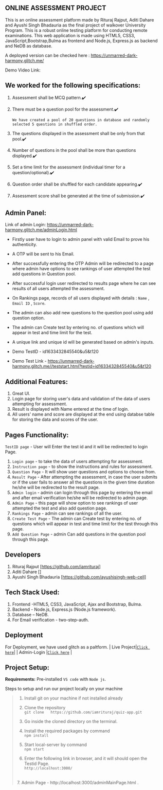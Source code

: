 ## ONLINE ASSESSMENT PROJECT
This is an online assessment platform made by Rituraj Rajput, Aditi Dahare and Ayushi Singh Bhadauria as the final project of walkover University Program. This is a robust online testing platform for conducting remote examinations. This web application is made using HTML5, CSS3, JavaScript,Bootstrap,Bulma as frontend and  Node.js, Express.js as backend and NeDB as database.

A deployed version can be checked here :  https://unmarred-dark-harmony.glitch.me/

Demo Video Link:



## We worked for the following specifications:
1. Assessment shall be MCQ pattern.✔️

2. There must be a question pool for the assessment.✔️
   
   `We have created a pool of 20 questions in database and randomly selected 5 questions in shuffled order.`
  
3. The questions displayed in the assessment shall be only from that pool.✔️

4. Number of questions in the pool shall be more than questions displayed.✔️

5. Set a time limit for the assessment (individual timer for a question/optional).✔️ 

6. Question order shall be shuffled for each candidate appearing.✔️

7. Assessment score shall be generated at the time of submission.✔️


## Admin Panel:

Link of admin Login: https://unmarred-dark-harmony.glitch.me/adminLogin.html

 - Firstly user have to login to admin panel with valid Email to prove his authenticity.
 - A OTP will be sent to his Email.
 - After successfully entering the OTP Admin will be  redirected to a page where  admin have options to see rankings
     of user attempted the test add questions in Question pool.
 - After successful login user redirected to results page where he can see results of all users attempted the assessment.
 - On Rankings page, records of all users displayed with details : `Name` , `Email ID` , `Score`.
 - The admin can also add new questions to the question pool using add question option.
 - The admin can Create test by entering no. of questions which will appear in test and time limit for the test.
 - A unique link and unique id will be generated based on admin's inputs.

 - Demo TestID - id1633432845540&u5&t120
 - Demo Test Link - https://unmarred-dark-harmony.glitch.me//teststart.html?testid=id1633432845540&u5&t120


## Additional Features: 
1. Great UI.
2. Login page for storing user's data and validation of the data of users attempting for assessment.
3. Result is displayed with Name entered at the time of login.
4. All users' name and score are displayed at the end using databse table for storing the data and scores of the user.

  

## Pages Functionality:

   `TestID page` - User will Enter the test id and it will be redirected to login Page.

   1. `Login page` - to take the data of users attempting for assessment.
   2. `Instruction page` - to show the instructions and  rules for assessment. 
   3. `Question Page` - It will show user questions and options to choose from.
   4. `Result Page` - After attempting the assessment, in case the user submits or if the user fails to answer all the questions
                    in the given time duration he/she will be redirected to the result page.
   5. `Admin login` - admin can login through this page by entering the email and after email verification he/she will be redirected to admin page.
   6. `Admin Page` - this page will show option to see rankings of user attempted the test and also add question page.
   7. `Rankings Page` - admin can see rankings of all the user.
   8. `Create Test Page` - The admin can Create test by entering no. of questions which will appear in test and time limit for the test through    this page.
   9. `Add Question Page` - admin Can add questions in the question pool through this page.


## Developers
1. Rituraj Rajput [https://github.com/iamrituraj]
2. Aditi Dahare []
3. Ayushi Singh Bhadauria [https://github.com/ayushisingh-web-cell]

## Tech Stack Used: 
1. Frontend -HTML5, CSS3, JavaScript, Ajax and Bootstrap, Bulma.
2. Backend - Node.js, Express.js (Node.js framework).
3. Database – NeDB.
4. For Email verification - two-step-auth.


## Deployment
For Deployment, we have used glitch as a paltform.
| Live Project|[`Click here`](https://unmarred-dark-harmony.glitch.me/)| 
| Admin-Login |[`Click here`](https://unmarred-dark-harmony.glitch.me/adminLogin.html) |


## Project Setup: 

**Requirements:** Pre-installed `VS code` with `Node js`.

Steps to setup and run our project locally on your machine
>1. Install git on your machine if not installed already <br>
>2. Clone the repository <br>
`git clone   https://github.com/iamrituraj/quiz-app.git`
>
>3. Go inside the cloned directory on the terminal.
>4. Install the required packages by command <br>
`npm install`
>
>5. Start local-server by command <br>
`npm start`
>
>6. Enter the following link in browser, and it will should open the Testid Page. <br>    `http://localhost:3000/`
><br>
>7. Admin Page - http://localhost:3000/adminMainPage.html .
